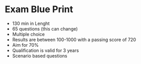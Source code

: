# Exam Blue Print
* 130 min in Lenght
* 65 questions (this can change)
* Multiple choice
* Results are between 100-1000 with a passing score of 720
* Aim for 70%
* Qualification is valid for 3 years
* Scenario based questions

